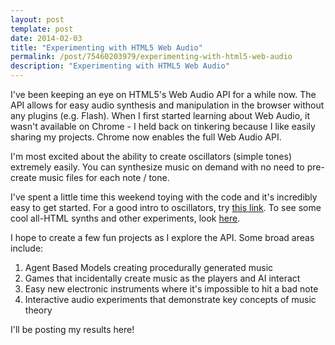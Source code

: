 ```yaml
---
layout: post
template: post
date: 2014-02-03
title: "Experimenting with HTML5 Web Audio"
permalink: /post/75460203979/experimenting-with-html5-web-audio
description: "Experimenting with HTML5 Web Audio"
---
```

I've been keeping an eye on HTML5's Web Audio API for a while now. The API allows for easy audio synthesis and manipulation in the browser without any plugins (e.g. Flash). When I first started learning about Web Audio, it wasn't available on Chrome - I held back on tinkering because I like easily sharing my projects. Chrome now enables the full Web Audio API.

I'm most excited about the ability to create oscillators (simple tones) extremely easily. You can synthesize music on demand with no need to pre-create music files for each note / tone.

I've spent a little time this weekend toying with the code and it's incredibly easy to get started. For a good intro to oscillators, try [this link](http://middleearmedia.com/web-audio-api-oscillators/). To see some cool all-HTML synths and other experiments, look [here](http://stuartmemo.com/).

I hope to create a few fun projects as I explore the API. Some broad areas include:

1.  Agent Based Models creating procedurally generated music
2.  Games that incidentally create music as the players and AI interact
3.  Easy new electronic instruments where it's impossible to hit a bad note
4.  Interactive audio experiments that demonstrate key concepts of music theory

I'll be posting my results here!
